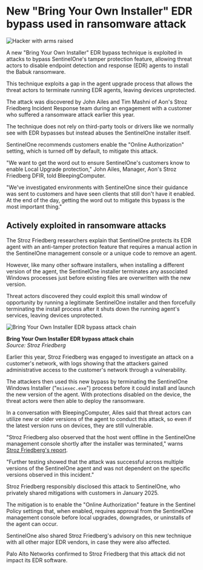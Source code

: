 # New "Bring Your Own Installer" EDR bypass used in ransomware attack

![Hacker with arms raised](https://www.bleepstatic.com/content/hl-images/2022/10/04/hacker-arms-raised-brighter.jpg)

A new "Bring Your Own Installer" EDR bypass technique is exploited in attacks to bypass SentinelOne's tamper protection feature, allowing threat actors to disable endpoint detection and response (EDR) agents to install the Babuk ransomware.

This technique exploits a gap in the agent upgrade process that allows the threat actors to terminate running EDR agents, leaving devices unprotected.

The attack was discovered by John Ailes and Tim Mashni of Aon's Stroz Friedberg Incident Response team during an engagement with a customer who suffered a ransomware attack earlier this year.

The technique does not rely on third-party tools or drivers like we normally see with EDR bypasses but instead abuses the SentinelOne installer itself.

SentinelOne recommends customers enable the "Online Authorization" setting, which is turned off by default, to mitigate this attack.

"We want to get the word out to ensure SentinelOne's customers know to enable Local Upgrade protection," John Ailes, Manager, Aon's Stroz Friedberg DFIR, told BleepingComputer.

"We've investigated environments with SentinelOne since their guidance was sent to customers and have seen clients that still don't have it enabled. At the end of the day, getting the word out to mitigate this bypass is the most important thing."

## Actively exploited in ransomware attacks

The Stroz Friedberg researchers explain that SentinelOne protects its EDR agent with an anti-tamper protection feature that requires a manual action in the SentinelOne management console or a unique code to remove an agent.

However, like many other software installers, when installing a different version of the agent, the SentinelOne installer terminates any associated Windows processes just before existing files are overwritten with the new version.

Threat actors discovered they could exploit this small window of opportunity by running a legitimate SentinelOne installer and then forcefully terminating the install process after it shuts down the running agent's services, leaving devices unprotected.

![Bring Your Own Installer EDR bypass attack chain](https://www.bleepstatic.com/images/news/security/b/bring-your-own-installer-edr-bypass/Bring-Your-Own-Installer-EDR-Bypass-attack-flow.png)

**Bring Your Own Installer EDR bypass attack chain**  
_Source: Stroz Friedberg_

Earlier this year, Stroz Friedberg was engaged to investigate an attack on a customer's network, with logs showing that the attackers gained administrative access to the customer's network through a vulnerability.

The attackers then used this new bypass by terminating the SentinelOne Windows Installer ("`msiexec.exe`") process before it could install and launch the new version of the agent. With protections disabled on the device, the threat actors were then able to deploy the ransomware.

In a conversation with BleepingComputer, Ailes said that threat actors can utilize new or older versions of the agent to conduct this attack, so even if the latest version runs on devices, they are still vulnerable.

"Stroz Friedberg also observed that the host went offline in the SentinelOne management console shortly after the installer was terminated," warns [Stroz Friedberg's report](https://www.aon.com/en/insights/cyber-labs/bring-your-own-installer-bypassing-sentinelone).

"Further testing showed that the attack was successful across multiple versions of the SentinelOne agent and was not dependent on the specific versions observed in this incident."

Stroz Friedberg responsibly disclosed this attack to SentinelOne, who privately shared mitigations with customers in January 2025.

The mitigation is to enable the "Online Authorization" feature in the Sentinel Policy settings that, when enabled, requires approval from the SentinelOne management console before local upgrades, downgrades, or uninstalls of the agent can occur.

SentinelOne also shared Stroz Friedberg's advisory on this new technique with all other major EDR vendors, in case they were also affected.

Palo Alto Networks confirmed to Stroz Friedberg that this attack did not impact its EDR software.